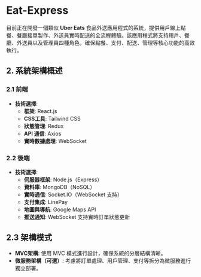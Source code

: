# Eat-Express
目前正在開發一個類似 **Uber Eats** 食品外送應用程式的系統，提供用戶線上點餐、餐廳接單製作、外送員實時配送的全流程體驗。該應用程式將支持用戶、餐廳、外送員以及管理員四種角色，確保點餐、支付、配送、管理等核心功能的高效執行。

## **2. 系統架構概述**

### **2.1 前端**
- **技術選擇**:  
  - **框架**: React.js  
  - **CSS工具**: Tailwind CSS
  - **狀態管理**: Redux  
  - **API 通信**: Axios  
  - **實時數據處理**: WebSocket

### **2.2 後端**
- **技術選擇**:  
  - **伺服器框架**: Node.js（Express）  
  - **資料庫**: MongoDB（NoSQL）  
  - **實時通信**: Socket.IO（WebSocket 支持）  
  - **支付集成**: LinePay
  - **地圖與導航**: Google Maps API  
  - **推送通知**: 
WebSocket 支持實時訂單狀態更新 

## **2.3 架構模式**
- **MVC架構**: 使用 MVC 模式進行設計，確保系統的分層結構清晰。
- **微服務架構（可選）**: 考慮將訂單處理、用戶管理、支付等拆分為微服務進行獨立部署。
